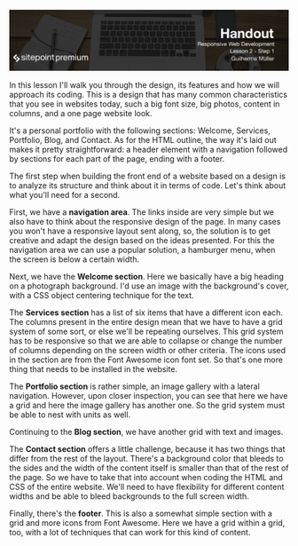 ![](headings/2.1.png)

In this lesson I'll walk you through the design, its features and how we will approach its coding. This is a design that has many common characteristics that you see in websites today, such a big font size, big photos, content in columns, and a one page website look.

It's a personal portfolio with the following sections: Welcome, Services, Portfolio, Blog, and Contact. As for the HTML outline, the way it's laid out makes it pretty straightforward: a header element with a navigation followed by sections for each part of the page, ending with a footer.

The first step when building the front end of a website based on a design is to analyze its structure and think about it in terms of code. Let's think about what you'll need for a second.

First, we have a **navigation area**. The links inside are very simple but we also have to think about the responsive design of the page. In many cases you won't have a responsive layout sent along, so, the solution is to get creative and adapt the design based on the ideas presented. For this the navigation area we can use a popular solution, a hamburger menu, when the screen is below a certain width.

Next, we have the **Welcome section**. Here we basically have a big heading on a photograph background. I'd use an image with the background's cover, with a CSS object centering technique for the text.

The **Services section** has a list of six items that have a different icon each. The columns present in the entire design mean that we have to have a grid system of some sort, or else we'll be repeating ourselves. This grid system has to be responsive so that we are able to collapse or change the number of columns depending on the screen width or other criteria. The icons used in the section are from the Font Awesome icon font set. So that's one more thing that needs to be installed in the website.

The **Portfolio section** is rather simple, an image gallery with a lateral navigation. However, upon closer inspection, you can see that here we have a grid and here the image gallery has another one. So the grid system must be able to nest with units as well.

Continuing to the **Blog section**, we have another grid with text and images.

The **Contact section** offers a little challenge, because it has two things that differ from the rest of the layout. There's a background color that bleeds to the sides and the width of the content itself is smaller than that of the rest of the page. So we have to take that into account when coding the HTML and CSS of the entire website. We'll need to have flexibility for different content widths and be able to bleed backgrounds to the full screen width.

Finally, there's the **footer**. This is also a somewhat simple section with a grid and more icons from Font Awesome. Here we have a grid within a grid, too, with a lot of techniques that can work for this kind of content.
